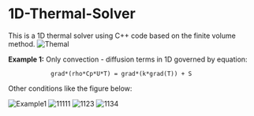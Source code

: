 # 1D-Thermal-Solver
This is a 1D thermal solver using C++ code based on the finite volume method. 
![Themal](https://github.com/huukhai249/1D-Thermal-Solver/assets/63088885/0a2f3c50-6975-45c5-b3f8-1acb7a663914)

**Example 1:** Only convection - diffusion terms in 1D governed by equation: 

                grad*(rho*Cp*U*T) = grad*(k*grad(T)) + S

Other conditions like the figure below:

![Example1](https://github.com/huukhai249/1D-Thermal-Solver/assets/63088885/06a4670e-1453-4db4-89e7-f5e02a41265a)
![11111](https://github.com/huukhai249/1D-Thermal-Solver/assets/63088885/ec686ec5-ce92-4db7-ac6e-9d676ef28af1)
![1123](https://github.com/huukhai249/1D-Thermal-Solver/assets/63088885/915dc134-d54e-4d8c-9a24-a19966827fbe)
![1134](https://github.com/huukhai249/1D-Thermal-Solver/assets/63088885/4cac4426-bf7c-4314-b57c-be95463bd29b)
